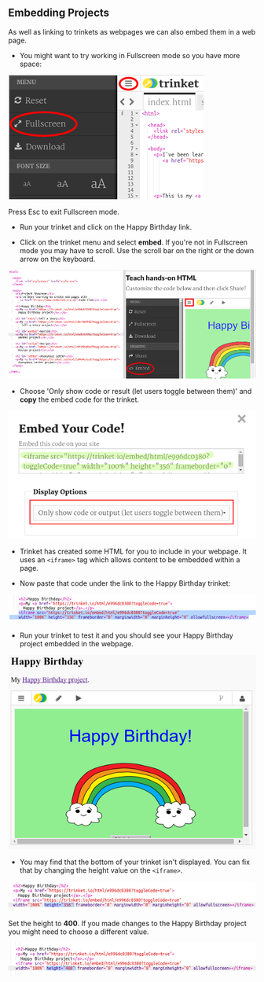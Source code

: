 ## Embedding Projects

As well as linking to trinkets as webpages we can also embed them in a web page.

+ You might want to try working in Fullscreen mode so you have more space:

![スクリーンショット](images/showcase-fullscreen.png)

Press Esc to exit Fullscreen mode.

+ Run your trinket and click on the Happy Birthday link.

+ Click on the trinket menu and select **embed**. If you're not in Fullscreen mode you may have to scroll. Use the scroll bar on the right or the down arrow on the keyboard.

![スクリーンショット](images/showcase-embed-code.png)

+ Choose 'Only show code or result (let users toggle between them)' and **copy** the embed code for the trinket. 

![screenshot](images/showcase-embed.png)

+ Trinket has created some HTML for you to include in your webpage. It uses an `<iframe>` tag which allows content to be embedded within a page.

+ Now paste that code under the link to the Happy Birthday trinket:

![スクリーンショット](images/showcase-paste-embed.png)

+ Run your trinket to test it and you should see your Happy Birthday project embedded in the webpage. 

![スクリーンショット](images/showcase-embed-output.png)

+ You may find that the bottom of your trinket isn't displayed. You can fix that by changing the height value on the `<iframe>`. 

![スクリーンショット](images/showcase-embed-height.png)

Set the height to **400**. If you made changes to the Happy Birthday project you might need to choose a different value.

![スクリーンショット](images/showcase-embed-fixed.png)